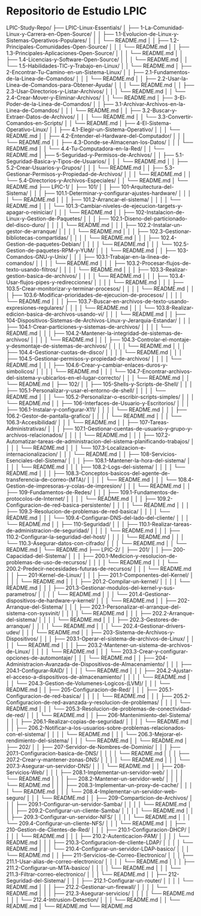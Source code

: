 # Repositorio de Estudio LPIC
LPIC-Study-Repo/
├── LPIC-Linux-Essentials/
│   ├── 1-La-Comunidad-Linux-y-Carrera-en-Open-Source/
│   │   ├── 1.1-Evolucion-de-Linux-y-Sistemas-Operativos-Populares/
│   │   │   └── README.md
│   │   ├── 1.2-Principales-Comunidades-Open-Source/
│   │   │   └── README.md
│   │   ├── 1.3-Principales-Aplicaciones-Open-Source/
│   │   │   └── README.md
│   │   ├── 1.4-Licencias-y-Software-Open-Source/
│   │   │   └── README.md
│   │   └── 1.5-Habilidades-TIC-y-Trabajo-en-Linux/
│   │       └── README.md
│   ├── 2-Encontrar-Tu-Camino-en-un-Sistema-Linux/
│   │   ├── 2.1-Fundamentos-de-la-Linea-de-Comandos/
│   │   │   └── README.md
│   │   ├── 2.2-Usar-la-Linea-de-Comandos-para-Obtener-Ayuda/
│   │   │   └── README.md
│   │   ├── 2.3-Usar-Directorios-y-Listar-Archivos/
│   │   │   └── README.md
│   │   └── 2.4-Crear-Mover-y-Eliminar-Archivos/
│   │       └── README.md
│   ├── 3-El-Poder-de-la-Linea-de-Comandos/
│   │   ├── 3.1-Archivar-Archivos-en-la-Linea-de-Comandos/
│   │   │   └── README.md
│   │   ├── 3.2-Buscar-y-Extraer-Datos-de-Archivos/
│   │   │   └── README.md
│   │   └── 3.3-Convertir-Comandos-en-Scripts/
│   │       └── README.md
│   ├── 4-El-Sistema-Operativo-Linux/
│   │   ├── 4.1-Elegir-un-Sistema-Operativo/
│   │   │   └── README.md
│   │   ├── 4.2-Entender-el-Hardware-del-Computador/
│   │   │   └── README.md
│   │   ├── 4.3-Donde-se-Almacenan-los-Datos/
│   │   │   └── README.md
│   │   └── 4.4-Tu-Computadora-en-la-Red/
│   │       └── README.md
│   ├── 5-Seguridad-y-Permisos-de-Archivos/
│   │   ├── 5.1-Seguridad-Basica-y-Tipos-de-Usuarios/
│   │   │   └── README.md
│   │   ├── 5.2-Crear-Usuarios-y-Grupos/
│   │   │   └── README.md
│   │   ├── 5.3-Gestionar-Permisos-y-Propiedad-de-Archivos/
│   │   │   └── README.md
│   │   └── 5.4-Directorios-y-Archivos-Especiales/
│   │       └── README.md
│   └── README.md
├── LPIC-1/
│   ├── 101/
│   │   ├── 101-Arquitectura-del-Sistema/
│   │   │   ├── 101.1-Determinar-y-configurar-ajustes-hardware/
│   │   │   │   └── README.md
│   │   │   ├── 101.2-Arrancar-el-sistema/
│   │   │   │   └── README.md
│   │   │   └── 101.3-Cambiar-niveles-de-ejecucion-targets-y-apagar-o-reiniciar/
│   │   │       └── README.md
│   │   ├── 102-Instalacion-de-Linux-y-Gestion-de-Paquetes/
│   │   │   ├── 102.1-Diseno-del-particionado-del-disco-duro/
│   │   │   │   └── README.md
│   │   │   ├── 102.2-Instalar-un-gestor-de-arranque/
│   │   │   │   └── README.md
│   │   │   ├── 102.3-Gestionar-bibliotecas-compartidas/
│   │   │   │   └── README.md
│   │   │   ├── 102.4-Gestion-de-paquetes-Debian/
│   │   │   │   └── README.md
│   │   │   └── 102.5-Gestion-de-paquetes-RPM-y-YUM/
│   │   │       └── README.md
│   │   ├── 103-Comandos-GNU-y-Unix/
│   │   │   ├── 103.1-Trabajar-en-la-linea-de-comandos/
│   │   │   │   └── README.md
│   │   │   ├── 103.2-Procesar-flujos-de-texto-usando-filtros/
│   │   │   │   └── README.md
│   │   │   ├── 103.3-Realizar-gestion-basica-de-archivos/
│   │   │   │   └── README.md
│   │   │   ├── 103.4-Usar-flujos-pipes-y-redirecciones/
│   │   │   │   └── README.md
│   │   │   ├── 103.5-Crear-monitorizar-y-terminar-procesos/
│   │   │   │   └── README.md
│   │   │   ├── 103.6-Modificar-prioridades-de-ejecucion-de-procesos/
│   │   │   │   └── README.md
│   │   │   ├── 103.7-Buscar-en-archivos-de-texto-usando-expresiones-regulares/
│   │   │   │   └── README.md
│   │   │   └── 103.8-Realizar-edicion-basica-de-archivos-usando-vi/
│   │   │       └── README.md
│   │   ├── 104-Dispositivos-Sistemas-de-Archivos-Linux-y-Jerarquia-Estandar/
│   │   │   ├── 104.1-Crear-particiones-y-sistemas-de-archivos/
│   │   │   │   └── README.md
│   │   │   ├── 104.2-Mantener-la-integridad-de-sistemas-de-archivos/
│   │   │   │   └── README.md
│   │   │   ├── 104.3-Controlar-el-montaje-y-desmontaje-de-sistemas-de-archivos/
│   │   │   │   └── README.md
│   │   │   ├── 104.4-Gestionar-cuotas-de-disco/
│   │   │   │   └── README.md
│   │   │   ├── 104.5-Gestionar-permisos-y-propiedad-de-archivos/
│   │   │   │   └── README.md
│   │   │   ├── 104.6-Crear-y-cambiar-enlaces-duros-y-simbolicos/
│   │   │   │   └── README.md
│   │   │   └── 104.7-Encontrar-archivos-del-sistema-y-ubicarlos-en-el-lugar-correcto/
│   │   │       └── README.md
│   │   └── README.md
│   ├── 102/
│   │   ├── 105-Shells-y-Scripts-de-Shell/
│   │   │   ├── 105.1-Personalizar-y-usar-el-entorno-de-shell/
│   │   │   │   └── README.md
│   │   │   └── 105.2-Personalizar-o-escribir-scripts-simples/
│   │   │       └── README.md
│   │   ├── 106-Interfaces-de-Usuario-y-Escritorios/
│   │   │   ├── 106.1-Instalar-y-configurar-X11/
│   │   │   │   └── README.md
│   │   │   ├── 106.2-Gestor-de-pantalla-grafico/
│   │   │   │   └── README.md
│   │   │   └── 106.3-Accesibilidad/
│   │   │       └── README.md
│   │   ├── 107-Tareas-Administrativas/
│   │   │   ├── 107.1-Gestionar-cuentas-de-usuario-y-grupo-y-archivos-relacionados/
│   │   │   │   └── README.md
│   │   │   ├── 107.2-Automatizar-tareas-de-administracion-del-sistema-planificando-trabajos/
│   │   │   │   └── README.md
│   │   │   └── 107.3-Localizacion-e-internacionalizacion/
│   │   │       └── README.md
│   │   ├── 108-Servicios-Esenciales-del-Sistema/
│   │   │   ├── 108.1-Mantener-la-hora-del-sistema/
│   │   │   │   └── README.md
│   │   │   ├── 108.2-Logs-del-sistema/
│   │   │   │   └── README.md
│   │   │   ├── 108.3-Conceptos-basicos-del-agente-de-transferencia-de-correo-(MTA)/
│   │   │   │   └── README.md
│   │   │   └── 108.4-Gestion-de-impresoras-y-colas-de-impresion/
│   │   │       └── README.md
│   │   ├── 109-Fundamentos-de-Redes/
│   │   │   ├── 109.1-Fundamentos-de-protocolos-de-Internet/
│   │   │   │   └── README.md
│   │   │   ├── 109.2-Configuracion-de-red-basica-persistente/
│   │   │   │   └── README.md
│   │   │   ├── 109.3-Resolucion-de-problemas-de-red-basica/
│   │   │   │   └── README.md
│   │   │   └── 109.4-Configurar-DNS-del-lado-del-cliente/
│   │   │       └── README.md
│   │   ├── 110-Seguridad/
│   │   │   ├── 110.1-Realizar-tareas-de-administracion-de-seguridad/
│   │   │   │   └── README.md
│   │   │   ├── 110.2-Configurar-la-seguridad-del-host/
│   │   │   │   └── README.md
│   │   │   └── 110.3-Asegurar-datos-con-cifrado/
│   │   │       └── README.md
│   │   └── README.md
│   └── README.md
├── LPIC-2/
│   ├── 201/
│   │   ├── 200-Capacidad-del-Sistema/
│   │   │   ├── 200.1-Medicion-y-resolucion-de-problemas-de-uso-de-recursos/
│   │   │   │   └── README.md
│   │   │   └── 200.2-Predecir-necesidades-futuras-de-recursos/
│   │   │       └── README.md
│   │   ├── 201-Kernel-de-Linux/
│   │   │   ├── 201.1-Componentes-del-Kernel/
│   │   │   │   └── README.md
│   │   │   ├── 201.2-Compilar-un-kernel/
│   │   │   │   └── README.md
│   │   │   ├── 201.3-Gestionar-modulos-del-kernel-y-sus-parametros/
│   │   │   │   └── README.md
│   │   │   └── 201.4-Gestionar-dispositivos-de-hardware-y-kernel/
│   │   │       └── README.md
│   │   ├── 202-Arranque-del-Sistema/
│   │   │   ├── 202.1-Personalizar-el-arranque-del-sistema-con-sysvinit/
│   │   │   │   └── README.md
│   │   │   ├── 202.2-Arranque-del-sistema/
│   │   │   │   └── README.md
│   │   │   ├── 202.3-Gestores-de-arranque/
│   │   │   │   └── README.md
│   │   │   └── 202.4-Gestionar-drivers-udev/
│   │   │       └── README.md
│   │   ├── 203-Sistema-de-Archivos-y-Dispositivos/
│   │   │   ├── 203.1-Operar-el-sistema-de-archivos-de-Linux/
│   │   │   │   └── README.md
│   │   │   ├── 203.2-Mantener-un-sistema-de-archivos-de-Linux/
│   │   │   │   └── README.md
│   │   │   └── 203.3-Crear-y-configurar-opciones-de-automontaje/
│   │   │       └── README.md
│   │   ├── 204-Administracion-Avanzada-de-Dispositivos-de-Almacenamiento/
│   │   │   ├── 204.1-Configurar-RAID/
│   │   │   │   └── README.md
│   │   │   ├── 204.2-Ajustar-el-acceso-a-dispositivos-de-almacenamiento/
│   │   │   │   └── README.md
│   │   │   └── 204.3-Gestion-de-Volumenes-Logicos-(LVM)/
│   │   │       └── README.md
│   │   ├── 205-Configuracion-de-Red/
│   │   │   ├── 205.1-Configuracion-de-red-basica/
│   │   │   │   └── README.md
│   │   │   ├── 205.2-Configuracion-de-red-avanzada-y-resolucion-de-problemas/
│   │   │   │   └── README.md
│   │   │   └── 205.3-Resolucion-de-problemas-de-conectividad-de-red/
│   │   │       └── README.md
│   │   ├── 206-Mantenimiento-del-Sistema/
│   │   │   ├── 206.1-Realizar-copias-de-seguridad/
│   │   │   │   └── README.md
│   │   │   ├── 206.2-Notificar-a-los-usuarios-sobre-problemas-relacionados-con-el-sistema/
│   │   │   │   └── README.md
│   │   │   └── 206.3-Mejorar-el-rendimiento-del-sistema/
│   │   │       └── README.md
│   │   └── README.md
│   ├── 202/
│   │   ├── 207-Servidor-de-Nombres-de-Dominio/
│   │   │   ├── 207.1-Configuracion-basica-de-DNS/
│   │   │   │   └── README.md
│   │   │   ├── 207.2-Crear-y-mantener-zonas-DNS/
│   │   │   │   └── README.md
│   │   │   └── 207.3-Asegurar-un-servidor-DNS/
│   │   │       └── README.md
│   │   ├── 208-Servicios-Web/
│   │   │   ├── 208.1-Implementar-un-servidor-web/
│   │   │   │   └── README.md
│   │   │   ├── 208.2-Mantener-un-servidor-web/
│   │   │   │   └── README.md
│   │   │   ├── 208.3-Implementar-un-proxy-de-cache/
│   │   │   │   └── README.md
│   │   │   └── 208.4-Implementar-un-servidor-web-seguro/
│   │   │       └── README.md
│   │   ├── 209-Comparticion-de-Archivos/
│   │   │   ├── 209.1-Configurar-un-servidor-Samba/
│   │   │   │   └── README.md
│   │   │   ├── 209.2-Configurar-un-cliente-Samba/
│   │   │   │   └── README.md
│   │   │   ├── 209.3-Configurar-un-servidor-NFS/
│   │   │   │   └── README.md
│   │   │   └── 209.4-Configurar-un-cliente-NFS/
│   │   │       └── README.md
│   │   ├── 210-Gestion-de-Clientes-de-Red/
│   │   │   ├── 210.1-Configuracion-DHCP/
│   │   │   │   └── README.md
│   │   │   ├── 210.2-Autenticacion-PAM/
│   │   │   │   └── README.md
│   │   │   ├── 210.3-Configuracion-de-cliente-LDAP/
│   │   │   │   └── README.md
│   │   │   └── 210.4-Configurar-un-servidor-LDAP-basico/
│   │   │       └── README.md
│   │   ├── 211-Servicios-de-Correo-Electronico/
│   │   │   ├── 211.1-Usar-alias-de-correo-electronico/
│   │   │   │   └── README.md
│   │   │   ├── 211.2-Configurar-un-MTA-basico/
│   │   │   │   └── README.md
│   │   │   └── 211.3-Filtrar-correo-electronico/
│   │   │       └── README.md
│   │   ├── 212-Seguridad-del-Sistema/
│   │   │   ├── 212.1-Configurar-un-router/
│   │   │   │   └── README.md
│   │   │   ├── 212.2-Gestionar-un-firewall/
│   │   │   │   └── README.md
│   │   │   ├── 212.3-Asegurar-servicios/
│   │   │   │   └── README.md
│   │   │   └── 212.4-Intrusion-Detection/
│   │   │       └── README.md
│   │   └── README.md
│   └── README.md
└── README.md
